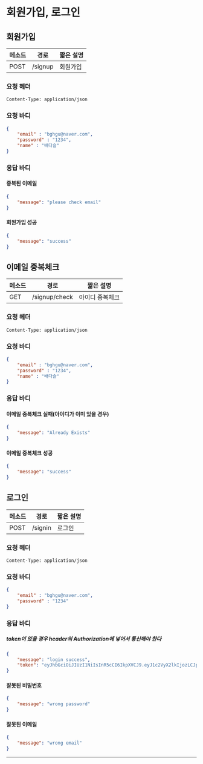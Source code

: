 # 회원가입, 로그인

## 회원가입

메소드 | 경로 | 짧은 설명
--- | --- | ---
POST | /signup | 회원가입 

### 요청 헤더
~~~
Content-Type: application/json
~~~
### 요청 바디
```json
{
	"email" : "bghgu@naver.com",
	"password" : "1234",
	"name" : "배다슬"
}
```
### 응답 바디
#### 중복된 이메일
```json
{
    "message": "please check email"
}
```
#### 회원가입 성공
```json
{
    "message": "success"
}
```



## 이메일 중복체크 

| 메소드 | 경로          | 짧은 설명       |
| ------ | ------------- | --------------- |
| GET    | /signup/check | 아이디 중복체크 |

### 요청 헤더

```
Content-Type: application/json
```

### 요청 바디

```json
{
	"email" : "bghgu@naver.com",
	"password" : "1234",
	"name" : "배다슬"
}
```

### 응답 바디

#### 이메일 중복체크 실패(아이디가 이미 있을 경우)

```json
{
    "message": "Already Exists"
}
```

#### 이메일 중복체크 성공

```json
{
    "message": "success"
}
```





## 로그인

메소드 | 경로 | 짧은 설명
--- | --- | ---
POST | /signin | 로그인

### 요청 헤더
~~~
Content-Type: application/json
~~~
### 요청 바디
```json
{
	"email" : "bghgu@naver.com",
	"password" : "1234"
}
```
### 응답 바디
##### token이 있을 경우 header의 Authorization에 넣어서 통신해야 한다
```json
{
    "message": "login success",
    "token": "eyJhbGciOiJIUzI1NiIsInR5cCI6IkpXVCJ9.eyJ1c2VyX2lkIjozLCJpYXQiOjE0OTg3MTMxMjIsImV4cCI6MTUwMTMwNTEyMn0.bahoerjlnT8dJXVaqlsGhIgx6hDalLqkuBJee4a2Pto"
}
```
#### 잘못된 비밀번호
```json
{
    "message": "wrong password"
}
```
#### 잘못된 이메일
```json
{
    "message": "wrong email"
}
```
---
